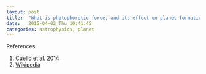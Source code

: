 ```yaml
---
layout: post
title:  "What is photophoretic force, and its effect on planet formation"
date:   2015-04-02 Thu 10:41:45
categories: astrophysics, planet
---
```


<div>

</div>

References:

1. [Cuello et al. 2014](http://arxiv.org/pdf/1412.1137v1.pdf)
1. [Wikipedia](http://en.wikipedia.org/wiki/Photophoresis)

